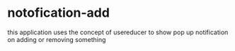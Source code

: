 # notofication-add

this application uses the concept of usereducer to show pop up notification on adding or removing something
